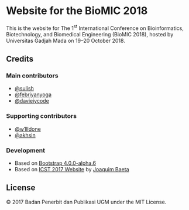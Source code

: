 <!-- <a href="http://ibiocon.ugm.ac.id/2018/"><img src="http://ibiocon.ugm.ac.id/2018/images/logos/logo.svg" height="142px" align="right"></a> -->

# Website for the BioMIC 2018

This is the website for The 1<sup>st</sup> International Conference on Bioinformatics, Biotechnology, and Biomedical Engineering (BioMIC 2018), hosted by Universitas Gadjah Mada on 19&ndash;20 October 2018.

## Credits

### Main contributors

+ [@sulish](https://github.com/sulish)
+ [@febriyanyoga](https://github.com/febriyanyoga)
+ [@davieiycode](https://github.com/davieiycode)

### Supporting contributors

+ [@w1lldone](https://github.com/w1lldone)
+ [@akhsin](https://github.com/akhsin)

### Development

+ Based on [Bootstrap 4.0.0-alpha.6](https://v4-alpha.getbootstrap.com/)
+ Based on [ICST 2017 Website](https://github.com/jaybaeta/icst-2017) by [Joaquim Baeta](https://github.com/jaybaeta/)

<!-- ### Icons

+ [Font Awesome](http://fontawesome.io); [multiple licenses](http://fontawesome.io/license/)
+ [Webalys](https://www.iconfinder.com/webalys); [free for commercial use](https://www.iconfinder.com/iconsets/kameleon-free-pack-rounded)
+ [Boca Tutor](https://www.iconfinder.com/bocatutor); [CC BY 3.0](https://creativecommons.org/licenses/by/3.0/)
+ [Sergey Toropov](https://www.iconfinder.com/Sergt); [free for commercial use](https://www.iconfinder.com/iconsets/file-extension-3) (modified)
+ [@jaybaeta](https://github.com/jaybaeta)

### Favicon

+ [RealFaviconGenerator](http://realfavicongenerator.net/) by [@realfavicongenerator](https://github.com/realfavicongenerator)

### Jumbotron

+ Background by [@davieiycode](https://github.com/davieiycode).

### Symposia images

All symposia images are licensed under the Creative Commons via Flickr.

+ Computer and Information Technology: [Ars Electronica / Robert Bauernhansl](https://www.flickr.com/photos/arselectronica/37525627164/); [CC BY-NC-ND 2.0](https://creativecommons.org/licenses/by-nc-nd/2.0/)
+ Electronics, Communication, Control, and Instrumentation: [Jakub Jankiewicz](https://www.flickr.com/photos/jcubic/12237986156/); [CC BY-SA 2.0](https://creativecommons.org/licenses/by-sa/2.0/)
+ Environmental and Earth Science: [Vilma](https://www.flickr.com/photos/vil/4464588404/); [CC BY-NC 2.0](https://creativecommons.org/licenses/by-nc/2.0/)
+ Material Science and Chemistry: [Catface27](https://www.flickr.com/photos/catsanchez/15951257277/); [CC BY 2.0](https://creativecommons.org/licenses/by/2.0/)
+ Mechanical and Industrial Engineering: [Andrew Magill](https://www.flickr.com/photos/amagill/3268315787/); [CC BY 2.0](https://creativecommons.org/licenses/by/2.0/)
+ Power and Energy: [Nate2b](https://www.flickr.com/photos/napdsp/4991007667/); [CC BY-NC-ND 2.0](https://creativecommons.org/licenses/by-nc-nd/2.0/)
+ Remote Sensing and Geomatics: [NASA's Marshall Space Flight Center](https://www.flickr.com/photos/nasamarshall/25096846628/); [CC BY-NC 2.0](https://creativecommons.org/licenses/by-nc/2.0/) -->

## License

© 2017 Badan Penerbit dan Publikasi UGM under the MIT License.
